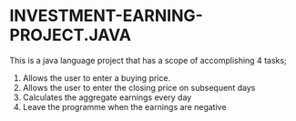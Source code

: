 # INVESTMENT-EARNING-PROJECT.JAVA
This is a java language project that has a scope of accomplishing 4 tasks;
1. Allows the user to enter a buying price.
2. Allows the user to enter the closing price on subsequent days 
3. Calculates the aggregate earnings every day
4. Leave the programme when the earnings are negative
